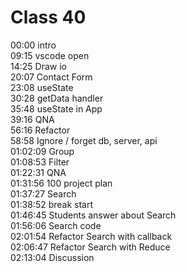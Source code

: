 # Class 40 

00:00 intro  
09:15 vscode open  
14:25 Draw io  
20:07 Contact Form  
23:08 useState  
30:28 getData handler  
35:48 useState in App  
39:16 QNA  
56:16 Refactor  
58:58 Ignore / forget db, server, api  
01:02:09 Group  
01:08:53 Filter  
01:22:31 QNA  
01:31:56 100 project plan  
01:37:27 Search  
01:38:52 break start  
01:46:45 Students answer about Search  
01:56:06 Search code  
02:01:54 Refactor Search with callback  
02:06:47 Refactor Search with Reduce  
02:13:04 Discussion
